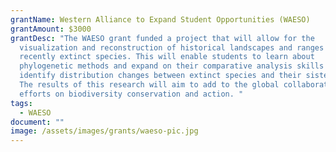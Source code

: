 ```yaml
---
grantName: Western Alliance to Expand Student Opportunities (WAESO)
grantAmount: $3000
grantDesc: "The WAESO grant funded a project that will allow for the
  visualization and reconstruction of historical landscapes and ranges of
  recently extinct species. This will enable students to learn about
  phylogenetic methods and expand on their comparative analysis skills to help
  identify distribution changes between extinct species and their sister taxa.
  The results of this research will aim to add to the global collaboration
  efforts on biodiversity conservation and action. "
tags:
  - WAESO
document: ""
image: /assets/images/grants/waeso-pic.jpg
---
```

